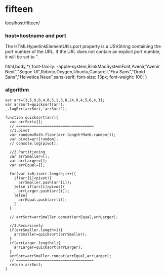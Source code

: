 # fifteen

localhost/fifteen/


### host=hostname and port

The HTMLHyperlinkElementUtils.port property is a USVString containing the port number of the URL. If the URL does not contain an explicit port number, it will be set to ''.

html,body,*{
  font-family: -apple-system,BlinkMacSystemFont,Avenir,"Avenir Next","Segoe UI",Roboto,Oxygen,Ubuntu,Cantarell,"Fira Sans","Droid Sans","Helvetica Neue",sans-serif;
  font-size: 13px;
  font-weight: 100;
}

### algorithm
```
var arr=[1,5,9,0,4,0,5,1,3,8,24,9,4,5,6,4,3];
var arrSort=quicksort(arr);
_.logErr(arrSort,'arrSort');

function quicksort(arr){
  var arrSort=[];
  // ===================================
  //1.pivot
  var random=Math.floor(arr.length*Math.random());
  var pivot=arr[random];
  // console.log(pivot);

  //2.Partitioning
  var arrSmaller=[];
  var arrLarger=[];
  var arrEqual=[];

  for(var i=0;i<arr.length;i++){
    if(arr[i]<pivot){
      arrSmaller.push(arr[i]);
    }else if(arr[i]>pivot){
      arrLarger.push(arr[i]);
    }else{
      arrEqual.push(arr[i]);
    }
  }

  // arrSort=arrSmaller.concat(arrEqual,arrLarger);

  //3.Recursively
  if(arrSmaller.length>1){
    arrSmaller=quicksort(arrSmaller);
  }
  if(arrLarger.length>1){
    arrLarger=quicksort(arrLarger);
  }
  arrSort=arrSmaller.concat(arrEqual,arrLarger);
  // ===================================
  return arrSort;
}
```
